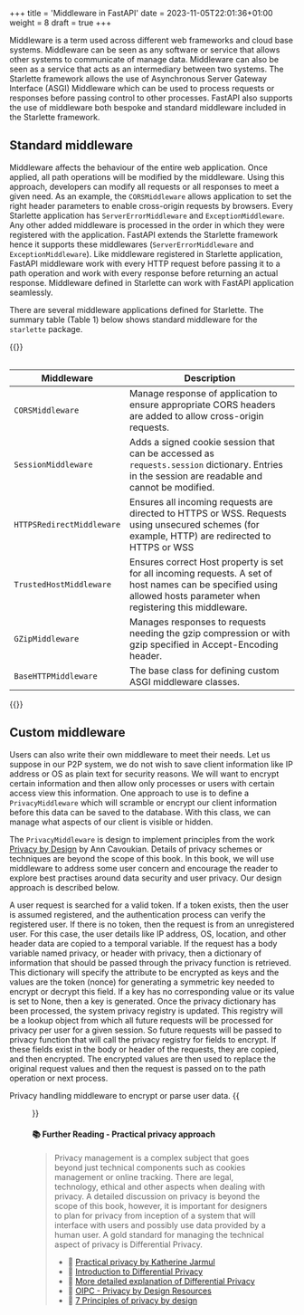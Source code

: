+++
title = 'Middleware in FastAPI'
date = 2023-11-05T22:01:36+01:00
weight = 8
draft = true
+++

Middleware is a term used across different web frameworks and cloud base systems. Middleware can be seen as any software
or service that allows other systems to communicate of manage data. Middleware can also be seen as a service that acts
as an intermediary between two systems. The Starlette framework allows the use of Asynchronous Server Gateway Interface 
(ASGI) Middleware which can be used to process requests or responses before passing control to other processes. 
FastAPI also supports the use of middleware both bespoke and standard middleware included in the Starlette framework.

## Standard middleware

Middleware affects the behaviour of the entire web application. Once applied, all path operations will be modified by
the middleware. Using this approach, developers can modify all requests or all responses to meet a given need. As an
example, the `CORSMiddleware` allows application to set the right header parameters to enable cross-origin requests by
browsers. Every Starlette application has `ServerErrorMiddleware` and `ExceptionMiddleware`. Any other added middleware
is processed in the order in which they were registered with the application. FastAPI extends the Starlette framework
hence it supports these middlewares (`ServerErrorMiddleware` and `ExceptionMiddleware`). Like middleware registered in
Starlette application, FastAPI middleware work with every HTTP request before passing it to a path operation and work
with every response before returning an actual response. Middleware defined in Starlette can work with FastAPI
application seamlessly.

There are several middleware applications defined for Starlette. The summary table (Table 1) below shows standard
middleware for the `starlette` package.

{{<table title="Table 1" style="table-hover" caption="Standard middleware applications in starlette package" >}}

| Middleware                | Description                                                                                                                                                          |
|---------------------------|----------------------------------------------------------------------------------------------------------------------------------------------------------------------|
| `CORSMiddleware`          | Manage response of application to ensure appropriate CORS headers are added to allow cross-origin requests.                                                          |
| `SessionMiddleware`       | Adds a signed cookie session that can be accessed as `requests.session` dictionary. Entries in the session are readable and cannot be modified.                        |
| `HTTPSRedirectMiddleware` | Ensures all incoming requests are directed to HTTPS or WSS. Requests using unsecured schemes (for example, HTTP) are redirected to HTTPS or WSS                      |
| `TrustedHostMiddleware`   | Ensures correct Host property is set for all incoming requests. A set of host names can be specified using allowed hosts parameter when registering this middleware. |
| `GZipMiddleware`          | Manages responses to requests needing the gzip compression or with gzip specified in Accept-Encoding header.                                                         |
| `BaseHTTPMiddleware`      | The base class for defining custom ASGI middleware classes.                                                                                                          |

{{</table>}}

## Custom middleware

Users can also write their own middleware to meet their needs. Let us suppose in our P2P system, we do not wish to save
client information like IP address or OS as plain text for security reasons. We will want to encrypt certain information
and then allow only processes or users with certain access view this information. One approach to use is to define
a `PrivacyMiddleware` which will scramble or encrypt our client information before this data can be saved to the
database. With this class, we can manage what aspects of our client is visible or hidden.

The `PrivacyMiddleware` is design to implement principles from the
work [Privacy by Design](https://gdpr-info.eu/issues/privacy-by-design/) by Ann Cavoukian. Details of privacy schemes or
techniques are beyond the scope of this book. In this book, we will use middleware to address some user concern and
encourage the reader to explore best practises around data security and user privacy. Our design approach is described
below.

A user request is searched for a valid token. If a token exists, then the user is assumed registered, and the
authentication process can verify the registered user. If there is no token, then the request is from an unregistered
user. For this case, the user details like IP address, OS, location, and other header data are copied to a temporal
variable. If the request has a body variable named privacy, or header with privacy, then a dictionary of information
that should be passed through the privacy function is retrieved. This dictionary will specify the attribute to be
encrypted as keys and the values are the token (nonce) for generating a symmetric key needed to encrypt or decrypt this
field. If a key has no corresponding value or its value is set to None, then a key is generated. Once the privacy
dictionary has been processed, the system privacy registry is updated. This registry will be a lookup object from which
all future requests will be processed for privacy per user for a given session. So future requests will be passed to
privacy function that will call the privacy registry for fields to encrypt. If these fields exist in the body or header
of the requests, they are copied, and then encrypted. The encrypted values are then used to replace the original request
values and then the request is passed on to the path operation or next process.

Privacy handling middleware to encrypt or parse user data.
{{<figure src="privacy.png" title="Figure 1" caption="Sample screenshot of PrivacyMiddleware encrypting user data as a measure of improving user's privacy" >}}


#### 📚 Further Reading - Practical privacy approach

> Privacy management is a complex subject that goes beyond just technical components such as cookies management or online
tracking. There are legal, technology, ethical and other aspects when dealing with privacy. A detailed discussion on
privacy is beyond the scope of this book, however, it is important for designers to plan for privacy from inception of a
system that will interface with users and possibly use data provided by a human user. A gold standard for managing the
technical aspect of privacy is Differential Privacy.
> + 📖 [Practical privacy by Katherine Jarmul](https://www.oreilly.com/library/view/practical-data-privacy/9781098129453/)
> + 📖 [Introduction to Differential Privacy](https://desfontain.es/privacy/differential-privacy-awesomeness.html)
> + 📖 [More detailed explanation of Differential Privacy](https://desfontain.es/privacy/differential-privacy-in-more-detail.html)
> + 📖 [OIPC - Privacy by Design Resources](https://iapp.org/resources/article/oipc-privacy-by-design-resources/)
> + 📖 [7 Principles of privacy by design](https://www.onetrust.com/blog/principles-of-privacy-by-design/)
